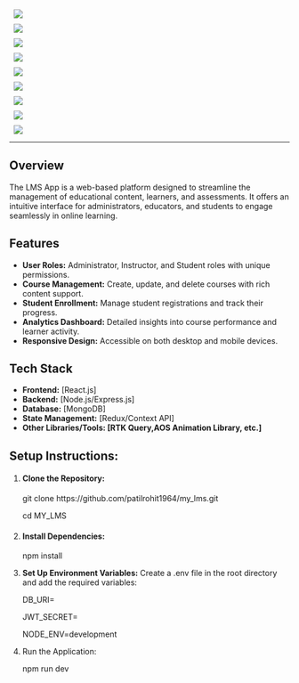 <div style="margin:10px 8px;">
    <img src="https://res.cloudinary.com/dml8barkp/image/upload/v1733675437/home_landing_csjwco.png"/>
</div>
<div style="margin:10px 8px;">
    <img src="https://res.cloudinary.com/dml8barkp/image/upload/v1733675436/course_landing_c1zyms.png"/>
</div>
<div style="margin:10px 8px;">
    <img src="https://res.cloudinary.com/dml8barkp/image/upload/v1733675435/profile_landing_ws53sa.png"/>
</div>
<div style="margin:10px 8px;">
    <img src="https://res.cloudinary.com/dml8barkp/image/upload/v1733675431/purchase_landing_vxefvi.png"/>
</div>
<div style="margin:10px 8px;">
    <img src="https://res.cloudinary.com/dml8barkp/image/upload/v1733675431/couresLecture_landing_dixswr.png"/>
</div>
<div style="margin:10px 8px;">
    <img src="https://res.cloudinary.com/dml8barkp/image/upload/v1733675430/courses_landing_tdi4zt.png"/>
</div>
<div style="margin:10px 8px;">
    <img src="https://res.cloudinary.com/dml8barkp/image/upload/v1733675432/edit_landing_yhpkz9.png"/>
</div>
<div style="margin:10px 8px;">
    <img src="https://res.cloudinary.com/dml8barkp/image/upload/v1733675431/create_landing_gq3yvm.png"/>
</div>
<div style="margin:10px 8px;">
    <img src="https://res.cloudinary.com/dml8barkp/image/upload/v1733675433/payment_landing_iquhk6.png"/>
</div>

<hr/>

<div style="margin:12px 0px">
    <h2>Overview</h2>
    <p>The LMS App is a web-based platform designed to streamline the management of educational content, learners, and assessments. It offers an intuitive interface for administrators, educators, and students to engage seamlessly in online learning.</p>
</div>

<div>
    <h2>Features</h2>
    <ul>
        <li><strong>User Roles:</strong>  Administrator, Instructor, and Student roles with unique permissions.</li>
        <li><strong>Course Management:</strong> Create, update, and delete courses with rich content support.</li>
        <li><strong>Student Enrollment:</strong> Manage student registrations and track their progress.</li>
        <li><strong>Analytics Dashboard:</strong>  Detailed insights into course performance and learner activity.</li>
        <li><strong>Responsive Design:</strong> Accessible on both desktop and mobile devices.</li>
    </ul>
</div>

<div>
    <h2>Tech Stack</h2>
    <ul>
        <li><strong>Frontend:</strong> [React.js]</li>
        <li><strong>Backend:</strong> [Node.js/Express.js]</li>
        <li><strong>Database:</strong> [MongoDB]</li>
        <li><strong>State Management:</strong> [Redux/Context API]</li>
        <li><strong>Other Libraries/Tools: [RTK Query,AOS Animation Library, etc.]</strong></li>
    </ul>
</div>

<div>
    <h2>Setup Instructions:</h2>
    <ol>
        <li><h4>Clone the Repository:</h4></li>
        <p>git clone https://github.com/patilrohit1964/my_lms.git</p>
        <p>cd MY_LMS</p>
        <li><h4>Install Dependencies:</h4></li>
        <p>npm install</p>
        <li><strong>Set Up Environment Variables:</strong> Create a .env file in the root directory and add the required variables:</li>
        <p>DB_URI=<your-database-uri></p>
        <p>JWT_SECRET=<your-jwt-secret></p>
        <p>NODE_ENV=development</p>
        <li>Run the Application:</li>
        <p>npm run dev</p>
    </ol>

</div>
